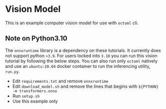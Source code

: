 # Vision Model

This is an example computer vision model for use with `octoml` cli.

## Note on Python3.10

The `onnxruntime` library is a dependency on these tutorials. It currently does not support python `>3.9`. For users locked into `3.10` you can run this vision tutorial by following the below steps. You can also run only `octoml` natively and use an `ubuntu:20.04` docker container to run the inferencing utility, `run.py`.

* Edit `requirements.txt` and remove `onnxruntime`
* Edit `download_model.sh` and remove the lines that begins with `${PYTHON} -m transformers.onnx`
* Run `setup.sh`
* Use this example only
